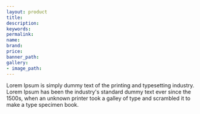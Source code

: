 ```yaml
---
layout: product
title: 
description:
keywords:
permalink: 
name:
brand:
price: 
banner_path:
gallery:
- image_path: 
---
```

Lorem Ipsum is simply dummy text of the printing and typesetting industry. Lorem Ipsum has been the industry's standard dummy text ever since the 1500s, when an unknown printer took a galley of type and scrambled it to make a type specimen book.